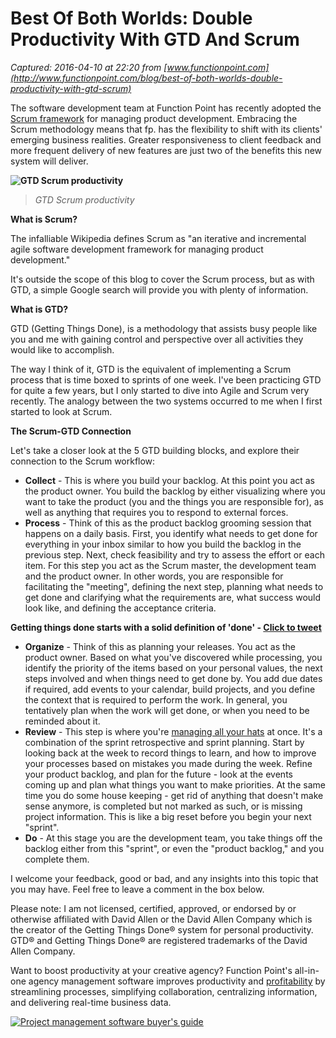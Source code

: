 # Best Of Both Worlds: Double Productivity With GTD And Scrum

_Captured: 2016-04-10 at 22:20 from [www.functionpoint.com](http://www.functionpoint.com/blog/best-of-both-worlds-double-productivity-with-gtd-scrum)_

The software development team at Function Point has recently adopted the [Scrum framework](http://www.prweb.com/releases/2015/03/prweb12595135.htm) for managing product development. Embracing the Scrum methodology means that fp. has the flexibility to shift with its clients' emerging business realities. Greater responsiveness to client feedback and more frequent delivery of new features are just two of the benefits this new system will deliver.

**![GTD Scrum productivity](http://cdn2.hubspot.net/hub/20339/hubfs/images_screenshots/LOWRES_next_button_steps_moving_forward_shutterstock_182279165.jpg?t=1460150415569&width=600)**

> _GTD Scrum productivity_

**What is Scrum?**

The infalliable Wikipedia defines Scrum as "an iterative and incremental agile software development framework for managing product development."

It's outside the scope of this blog to cover the Scrum process, but as with GTD, a simple Google search will provide you with plenty of information.

**What is GTD?**

GTD (Getting Things Done), is a methodology that assists busy people like you and me with gaining control and perspective over all activities they would like to accomplish.

The way I think of it, GTD is the equivalent of implementing a Scrum process that is time boxed to sprints of one week. I've been practicing GTD for quite a few years, but I only started to dive into Agile and Scrum very recently. The analogy between the two systems occurred to me when I first started to look at Scrum.

**The Scrum-GTD Connection**

Let's take a closer look at the 5 GTD building blocks, and explore their connection to the Scrum workflow:

  * **Collect** \- This is where you build your backlog. At this point you act as the product owner. You build the backlog by either visualizing where you want to take the product (you and the things you are responsible for), as well as anything that requires you to respond to external forces.
  * **Process** \- Think of this as the product backlog grooming session that happens on a daily basis. First, you identify what needs to get done for everything in your inbox similar to how you build the backlog in the previous step. Next, check feasibility and try to assess the effort or each item. For this step you act as the Scrum master, the development team and the product owner. In other words, you are responsible for facilitating the "meeting", defining the next step, planning what needs to get done and clarifying what the requirements are, what success would look like, and defining the acceptance criteria.

**Getting things done starts with a solid definition of 'done' - [Click to tweet](http://twitter.com/home?status=Getting%20things%20done%20starts%20with%20a%20solid%20definition%20of%20'done'%20http://bit.ly/1HQRLuq%20via%20@functionpoint)**

  * **Organize** \- Think of this as planning your releases. You act as the product owner. Based on what you've discovered while processing, you identify the priority of the items based on your personal values, the next steps involved and when things need to get done by. You add due dates if required, add events to your calendar, build projects, and you define the context that is required to perform the work. In general, you tentatively plan when the work will get done, or when you need to be reminded about it.
  * **Review** \- This step is where you're [managing all your hats](http://www.functionpoint.com/blog/creative-ad-agency-roles-project-management-software) at once. It's a combination of the sprint retrospective and sprint planning. Start by looking back at the week to record things to learn, and how to improve your processes based on mistakes you made during the week. Refine your product backlog, and plan for the future - look at the events coming up and plan what things you want to make priorities. At the same time you do some house keeping - get rid of anything that doesn't make sense anymore, is completed but not marked as such, or is missing project information. This is like a big reset before you begin your next "sprint".
  * **Do** \- At this stage you are the development team, you take things off the backlog either from this "sprint", or even the "product backlog," and you complete them. 

I welcome your feedback, good or bad, and any insights into this topic that you may have. Feel free to leave a comment in the box below.

Please note: I am not licensed, certified, approved, or endorsed by or otherwise affiliated with David Allen or the David Allen Company which is the creator of the Getting Things Done® system for personal productivity. GTD® and Getting Things Done® are registered trademarks of the David Allen Company.

Want to boost productivity at your creative agency? Function Point's all-in-one agency management software improves productivity and [profitability](http://www.functionpoint.com/blog/boost-profitability-with-schedule-workflow-management) by streamlining processes, simplifying collaboration, centralizing information, and delivering real-time business data.

[ ![Project management software buyer's guide](http://cdn2.hubspot.net/hub/20339/file-2359904674.png) ](http://www.functionpoint.com/cs/c/?cta_guid=3bc9e604-54b1-4ad0-8db1-ed253d6dfc2d&placement_guid=7c421741-e711-481a-ad4f-6427303a0686&portal_id=20339&redirect_url=APefjpHNtiokM3HUj6CdQzFNAAKG4g1FRIHOySXTxfBO4JNzDXpfVffSmllryNpLhSE6XuX7sHTG-7--3mS5KwJOkWzsOnDx8sWoUDV3-hbFg1r8xcGDems3Z5Jgj98gFM56oe9U8XOCgVZ9n5iIBJupVUABFooak090EriExDRL3Pst2ylwIE0VSGaFkSCle5rgH3K1HmFtow4Pc2QKdLF72JBuWRpLMg&hsutk=&canon=http%3A%2F%2Fwww.functionpoint.com%2Fblog%2Fbest-of-both-worlds-double-productivity-with-gtd-scrum)
